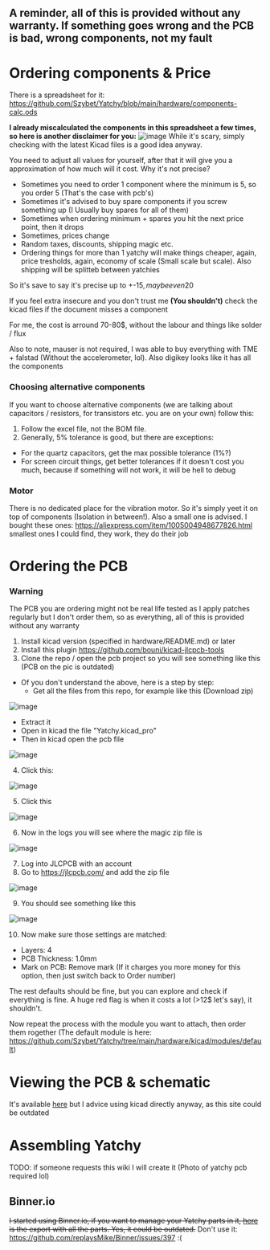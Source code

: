 ## **A reminder, all of this is provided without any warranty. If something goes wrong and the PCB is bad, wrong components, not my fault**

# Ordering components & Price
There is a spreadsheet for it: https://github.com/Szybet/Yatchy/blob/main/hardware/components-calc.ods

**I already miscalculated the components in this spreadsheet a few times, so here is another disclaimer for you:**
![image](https://github.com/user-attachments/assets/6a74510d-f3cd-4ae4-a6da-d6a2e2a5fdbd)
While it's scary, simply checking with the latest Kicad files is a good idea anyway.

You need to adjust all values for yourself, after that it will give you a approximation of how much will it cost. Why it's not precise?
- Sometimes you need to order 1 component where the minimum is 5, so you order 5 (That's the case with pcb's)
- Sometimes it's advised to buy spare components if you screw something up (I Usually buy spares for all of them)
- Sometimes when ordering minimum + spares you hit the next price point, then it drops
- Sometimes, prices change
- Random taxes, discounts, shipping magic etc.
- Ordering things for more than 1 yatchy will make things cheaper, again, price tresholds, again, economy of scale (Small scale but scale). Also shipping will be splitteb between yatchies

So it's save to say it's precise up to +-15$, maybe even 20$

If you feel extra insecure and you don't trust me **(You shouldn't)** check the kicad files if the document misses a component

For me, the cost is arround 70-80$, without the labour and things like solder / flux

Also to note, mauser is not required, I was able to buy everything with TME + falstad (Without the accelerometer, lol). Also digikey looks like it has all the components

### Choosing alternative components
If you want to choose alternative components (we are talking about capacitors / resistors, for transistors etc. you are on your own) follow this:
1. Follow the excel file, not the BOM file.
2. Generally, 5% tolerance is good, but there are exceptions:
- For the quartz capacitors, get the max possible tolerance (1%?)
- For screen circuit things, get better tolerances if it doesn't cost you much, because if something will not work, it will be hell to debug

### Motor
There is no dedicated place for the vibration motor. So it's simply yeet it on top of components (Isolation in between!). Also a small one is advised. I bought these ones: https://aliexpress.com/item/1005004948677826.html smallest ones I could find, they work, they do their job

# Ordering the PCB
### Warning
The PCB you are ordering might not be real life tested as I apply patches regularly but I don't order them, so as everything, all of this is provided without any warranty 

1. Install kicad version (specified in hardware/README.md) or later
2. Install this plugin https://github.com/bouni/kicad-jlcpcb-tools
3. Clone the repo / open the pcb project so you will see something like this (PCB on the pic is outdated)
- Of you don't understand the above, here is a step by step:
   - Get all the files from this repo, for example like this (Download zip)

![image](https://github.com/user-attachments/assets/5bdac971-abd1-4370-ba58-c796bbdb6b8d)

   - Extract it
   - Open in kicad the file "Yatchy.kicad_pro"
   - Then in kicad open the pcb file

![image](https://github.com/user-attachments/assets/7a05e957-d8bc-4559-ab97-ff867b3ab0d9)

4. Click this:

![image](https://github.com/user-attachments/assets/2e523c5f-6c82-4cd1-8e32-61e2babe8718)

5. Click this

![image](https://github.com/user-attachments/assets/b5acc341-297b-4d69-944a-330b62cc5b5f)

6. Now in the logs you will see where the magic zip file is

![image](https://github.com/user-attachments/assets/774431bb-d07c-4ec0-a7ff-8e8abeb8abb4)

7. Log into JLCPCB with an account
8. Go to https://jlcpcb.com/ and add the zip file

![image](https://github.com/user-attachments/assets/a6013d2f-5d88-40d1-97f8-891410bbb9ff)

9. You should see something like this

![image](https://github.com/user-attachments/assets/2b82a1f1-587e-45ee-a7ef-7403bf918025)

10. Now make sure those settings are matched:
- Layers: 4
- PCB Thickness: 1.0mm
- Mark on PCB: Remove mark (If it charges you more money for this option, then just switch back to Order number)

The rest defaults should be fine, but you can explore and check if everything is fine. A huge red flag is when it costs a lot (>12$ let's say), it shouldn't.

Now repeat the process with the module you want to attach, then order them rogether (The default module is here: https://github.com/Szybet/Yatchy/tree/main/hardware/kicad/modules/default)

# Viewing the PCB & schematic
It's available [here](https://szybet.github.io/Yatchy/hardware/read-only/index.html) but I advice using kicad directly anyway, as this site could be outdated

# Assembling Yatchy
TODO: if someone requests this wiki I will create it (Photo of yatchy pcb required lol)

## Binner.io
~~I started using Binner.io, if you want to manage your Yatchy parts in it, [here](https://github.com/Szybet/Yatchy/blob/main/hardware/BinnerParts.xlsx) is the export with all the parts. Yes, it could be outdated.~~ Don't use it: https://github.com/replaysMike/Binner/issues/397 :(
